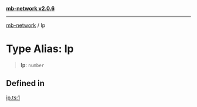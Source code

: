 [**mb-network v2.0.6**](../README.md)

***

[mb-network](../README.md) / Ip

# Type Alias: Ip

> **Ip**: `number`

## Defined in

[ip.ts:1](https://github.com/mbachmann97/mb-network/blob/5e5222ea7151abcf5275f0e1cf330bb7ec4668ba/src/ip.ts#L1)
